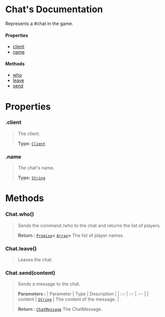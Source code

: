 # Chat's Documentation
Represents a #chat in the game.

#### Properties 
* [client](#client)
* [name](#name)
#### Methods 
* [who](#who)
* [leave](#leave)
* [send](#send)



# Properties 

### <a id=client></a>.client

>The client.
>
>**Type:**  [`Client`](Client.md)
### <a id=name></a>.name

>The chat's name.
>
>**Type:**  [`String`](https://developer.mozilla.org/en-US/docs/Web/JavaScript/Reference/Global_Objects/String)


# Methods

### <a id=who></a>Chat.who()

>Sends the command /who to the chat and returns the list of players.
>
>
> **Return :**  [`Promise`](https://developer.mozilla.org/en-US/docs/Web/JavaScript/Reference/Global_Objects/Promise)**<** [`Array`](https://developer.mozilla.org/en-US/docs/Web/JavaScript/Reference/Global_Objects/Array)**>** The list of player names.
### <a id=leave></a>Chat.leave()

>Leaves the chat.
>
### <a id=send></a>Chat.send(content)

>Sends a message to the chat.
>
>**Parameters :**
>| Parameter | Type | Description |
>| :-: | :-: | :-- |
>| content |  [`String`](https://developer.mozilla.org/en-US/docs/Web/JavaScript/Reference/Global_Objects/String) | The content of the message. |
>
>
> **Return :**  [`ChatMessage`](ChatMessage.md) The ChatMessage.
